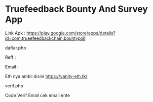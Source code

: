 # Truefeedback Bounty And Survey App

Link Apk : https://play.google.com/store/apps/details?id=com.trueefeedbackchain.bountypoll

daftar.php

Reff :

Email :

Eth nya ambil disini https://vanity-eth.tk/

verif.php

Code Verif Email cek email ente
